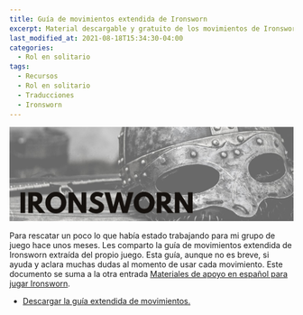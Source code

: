 ```yaml
---
title: Guía de movimientos extendida de Ironsworn
excerpt: Material descargable y gratuito de los movimientos de Ironsworn
last_modified_at: 2021-08-18T15:34:30-04:00
categories:
  - Rol en solitario
tags:
  - Recursos
  - Rol en solitario
  - Traducciones
  - Ironsworn
---
```


![Imagen promocional de Ironsworn](/assets/images/ironsworn.jpg)

Para rescatar un poco lo que había estado trabajando para mi grupo de juego hace unos meses. Les comparto la guía de movimientos extendida de Ironsworn extraída del propio juego. Esta guía, aunque no es breve, si ayuda y aclara muchas dudas al momento de usar cada movimiento. Este documento se suma a la otra entrada [Materiales de apoyo en español para jugar Ironsworn](https://laesquinadelrol.com/rol%20en%20solitario/materiales-de-apoyo-en-espa%C3%B1ol-para-jugar-ironsworn/).

- [Descargar la guía extendida de movimientos.](https://laesquinadelrol.files.wordpress.com/2021/08/ironsworn-es_movimientos_ext.pdf)

<script type='text/javascript' src='https://storage.ko-fi.com/cdn/widget/Widget_2.js'></script><script type='text/javascript'>kofiwidget2.init('Invítame un café', '#29abe0', 'X8X035NUM');kofiwidget2.draw();</script>
